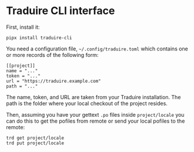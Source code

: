 # Traduire CLI interface

First, install it:

    pipx install traduire-cli

You need a configuration file, `~/.config/traduire.toml` which contains one or
more records of the following form:

    [[project]]
    name = "..."
    token = "..."
    url = "https://traduire.example.com"
    path = "..."

The name, token, and URL are taken from your Traduire installation. The path is
the folder where your local checkout of the project resides.

Then, assuming you have your gettext `.po` files inside `project/locale` you
can do this to get the pofiles from remote or send your local pofiles to the
remote:

    trd get project/locale
    trd put project/locale
